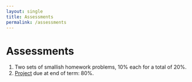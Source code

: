 ```yaml
---
layout: single
title: Assessments
permalink: /assessments
---
```


# Assessments

1. Two sets of smallish homework problems, 10% each for a total of 20%.
2. [Project](project) due at end of term: 80%.
